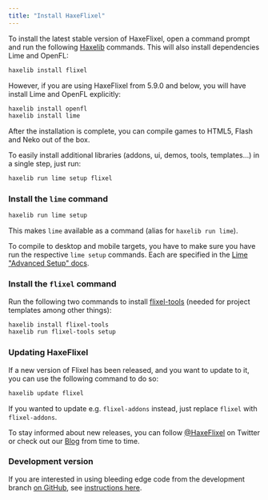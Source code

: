```yaml
---
title: "Install HaxeFlixel"
---
```


To install the latest stable version of HaxeFlixel, open a command prompt and run the following [Haxelib](http://lib.haxe.org/) commands. This will also install dependencies Lime and OpenFL:

``` bash
haxelib install flixel
```

However, if you are using HaxeFlixel from 5.9.0 and below, you will have install Lime and OpenFL explicitly:

```bash
haxelib install openfl
haxelib install lime
```

After the installation is complete, you can compile games to HTML5, Flash and Neko out of the box.

To easily install additional libraries (addons, ui, demos, tools, templates...) in a single step, just run:

``` bash
haxelib run lime setup flixel
```

### Install the `lime` command

``` bash
haxelib run lime setup
```

This makes `lime` available as a command (alias for `haxelib run lime`).

To compile to desktop and mobile targets, you have to make sure you have run the respective `lime setup` 
commands. Each are specified in the 
[Lime "Advanced Setup" docs](https://lime.openfl.org/docs/advanced-setup/windows/).

### Install the `flixel` command

Run the following two commands to install [flixel-tools](http://haxeflixel.com/documentation/flixel-tools/) (needed for project templates among other things):

``` bash
haxelib install flixel-tools
haxelib run flixel-tools setup
```

### Updating HaxeFlixel

If a new version of Flixel has been released, and you want to update to it, you can use the following command to do so:

``` bash
haxelib update flixel
```

If you wanted to update e.g. `flixel-addons` instead, just replace `flixel` with `flixel-addons`.

To stay informed about new releases, you can follow [@HaxeFlixel](https://twitter.com/HaxeFlixel) on Twitter or check out our [Blog](http://haxeflixel.com/blog/) from time to time.

### Development version

If you are interested in using bleeding edge code from the development branch [on GitHub](https://github.com/HaxeFlixel/flixel), see [instructions here](/documentation/install-development-flixel).
